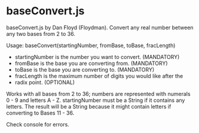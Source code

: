 # baseConvert.js

baseConvert.js by Dan Floyd (Floydman). Convert any real number between any two
bases from 2 to 36.

Usage: baseConvert(startingNumber, fromBase, toBase, fracLength)
- startingNumber is the number you want to convert. (MANDATORY)
- fromBase is the base you are converting from. (MANDATORY)
- toBase is the base you are converting to. (MANDATORY)
- fracLength is the maximum number of digits you would like after the
- radix point. (OPTIONAL)

Works with all bases from 2 to 36; numbers are represented with numerals 0 - 9
and letters A - Z. startingNumber must be a String if it contains any letters.
The result will be a String because it might contain letters if converting to
Bases 11 - 36.

Check console for errors.
